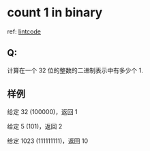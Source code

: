 # count 1 in binary

ref: [lintcode](http://www.lintcode.com/zh-cn/problem/count-1-in-binary/)

## Q:

计算在一个 32 位的整数的二进制表示中有多少个 1.

## 样例
给定 32 (100000)，返回 1

给定 5 (101)，返回 2

给定 1023 (111111111)，返回 10
